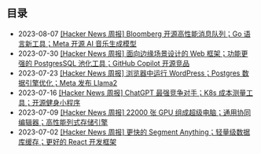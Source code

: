 ## 目录

- 2023-08-07 [[Hacker News 周报] Bloomberg 开源高性能消息队列；Go 语言新工具；Meta 开源 AI 音乐生成模型](./2023Q3/2023-08-Hacker-News.md) 
- 2023-07-30 [[Hacker News 周报] 面向边缘场景设计的 Web 框架；功能更强的 PostgresSQL 池化工具；GitHub Copilot 开源竞品](./2023Q3/2023-07-Hacker-News.md) 
- 2023-07-23 [[Hacker News 周报] 浏览器中运行 WordPress；Postgres 数据引擎优化；Meta 发布 Llama2](./2023Q3/2023-07-Hacker-News.md) 
- 2023-07-16 [[Hacker News 周报] ChatGPT 最强竞争对手；K8s 成本测量工具；开源健身小程序](./2023Q3/2023-07-Hacker-News.md) 
- 2023-07-09 [[Hacker News 周报] 22000 张 GPU 组成超级电脑；通用协同编辑器；高性能列式存储引擎](./2023Q3/2023-07-Hacker-News.md) 
- 2023-07-02 [[Hacker News 周报] 更快的 Segment Anything；轻量级数据库缓存；更好的 React 开发框架](./2023Q3/2023-07-Hacker-News.md) 

